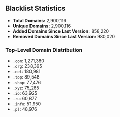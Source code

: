 ## Blacklist Statistics

- **Total Domains:** 2,900,116
- **Unique Domains:** 2,900,116
- **Added Domains Since Last Version:** 858,220
- **Removed Domains Since Last Version:** 980,020

### Top-Level Domain Distribution

-  `.com`: 1,271,380
-  `.org`: 238,395
-  `.net`: 180,981
-  `.top`: 89,548
-  `.shop`: 77,476
-  `.xyz`: 75,265
-  `.io`: 63,925
-  `.ru`: 60,877
-  `.info`: 51,950
-  `.pl`: 48,976
